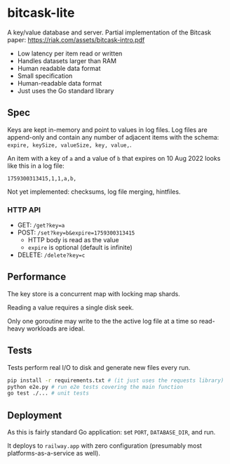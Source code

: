 # bitcask-lite

A key/value database and server. Partial implementation of the Bitcask paper: https://riak.com/assets/bitcask-intro.pdf

- Low latency per item read or written
- Handles datasets larger than RAM
- Human readable data format
- Small specification
- Human-readable data format
- Just uses the Go standard library

## Spec

Keys are kept in-memory and point to values in log files. Log files are append-only and contain any number of adjacent items with the schema: `expire, keySize, valueSize, key, value,`.

An item with a key of `a` and a value of `b` that expires on 10 Aug 2022 looks like this in a log file:

```text
1759300313415,1,1,a,b,
```

Not yet implemented: checksums, log file merging, hintfiles.

### HTTP API

- GET: `/get?key=a`
- POST: `/set?key=b&expire=1759300313415`
  - HTTP body is read as the value
  - `expire` is optional (default is infinite)
- DELETE: `/delete?key=c`

## Performance

The key store is a concurrent map with locking map shards.

Reading a value requires a single disk seek.

Only one goroutine may write to the the active log file at a time so read-heavy workloads are ideal.

## Tests

Tests perform real I/O to disk and generate new files every run.

```bash
pip install -r requirements.txt # (it just uses the requests library)
python e2e.py # run e2e tests covering the main function
go test ./... # unit tests
```

## Deployment

As this is fairly standard Go application: set `PORT`, `DATABASE_DIR`, and run.

It deploys to `railway.app` with zero configuration (presumably most platforms-as-a-service as well).

